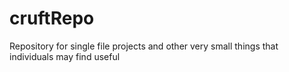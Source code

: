 cruftRepo
=========

Repository for single file projects and other very small things that individuals may find useful
